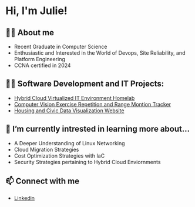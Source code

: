 <h1>Hi, I'm Julie! <br/> <a href="https://github.com/j00l33"></a> 
<h2>🙋‍♀️ About me</h2>

 - Recent Graduate in Computer Science
 - Enthusiastic and Interested in the World of Devops, Site Reliability, and Platform Engineering
 - CCNA certified in 2024

<h2>👩‍💻 Software Development and IT Projects:</h2>

 - [Hybrid Cloud Virtualized IT Environment Homelab](https://github.com/j00l33/Hybrid-Cloud-Homelab)
 - [Computer Vision Exercise Repetition and Range Montion Tracker](https://github.com/j00l33/ROM-Analyzer)
 - [Housing and Civic Data Visualization Website](https://github.com/j00l33/partisanCOL)

<h2>🌱 I’m currently intrested in learning more about...</h2>

 - A Deeper Understanding of Linux Networking
 - Cloud Migration Strategies
 - Cost Optimization Strategies with IaC
 - Security Strategies pertaining to Hybrid Cloud Enviornments

<h2>📫 Connect with me</h2>

 - [Linkedin](https://www.linkedin.com/in/juliette-schiff-9z22/)
